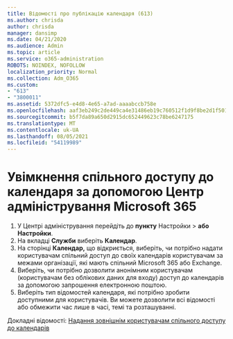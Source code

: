 ```yaml
---
title: Відомості про публікацію календаря (613)
ms.author: chrisda
author: chrisda
manager: dansimp
ms.date: 04/21/2020
ms.audience: Admin
ms.topic: article
ms.service: o365-administration
ROBOTS: NOINDEX, NOFOLLOW
localization_priority: Normal
ms.collection: Adm_O365
ms.custom:
- "613"
- "3800011"
ms.assetid: 5372dfc5-e4d8-4e65-a7ad-aaaabccb758e
ms.openlocfilehash: aaf3eb249c2de449ca4e31486eb19c760512f1d9f8be2d1f501e7cdf54de62ed
ms.sourcegitcommit: b5f7da89a650d2915dc652449623c78be6247175
ms.translationtype: MT
ms.contentlocale: uk-UA
ms.lasthandoff: 08/05/2021
ms.locfileid: "54119989"
---
```

# <a name="enable-calendar-sharing-using-the-microsoft-365-admin-center"></a>Увімкнення спільного доступу до календаря за допомогою Центр адміністрування Microsoft 365

1. У Центрі адміністрування перейдіть до **пункту** Настройки   >   **або Настройки**.
2. На вкладці  **Служби**  виберіть  **Календар**.
3. На сторінці **Календар,** що відкриється, виберіть, чи потрібно надати користувачам спільний доступ до своїх календарів користувачам за межами організації, які мають спільний Microsoft 365 або Exchange.
4. Виберіть, чи потрібно дозволити анонімним користувачам (користувачам без облікових даних для входу) доступ до календарів за допомогою запрошення електронною поштою.
5. Виберіть тип відомостей календаря, які потрібно зробити доступними для користувачів. Ви можете дозволити всі відомості або обмежити час лише в часі, темі та розташуванні.

Докладні відомості: [Надання зовнішнім користувачам спільного доступу до календарів](https://docs.microsoft.com/microsoft-365/admin/manage/share-calendars-with-external-users)
